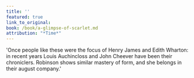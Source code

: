 ```yaml
---
title: ''
featured: true
link_to_original:
book: /book/a-glimpse-of-scarlet.md
attribution: "*Time*"
---
```

'Once people like these were the focus of Henry James and Edith Wharton: in recent years Louis Auchincloss and John Cheever have been their chroniclers. Robinson shows similar mastery of form, and she belongs in their august company.'


